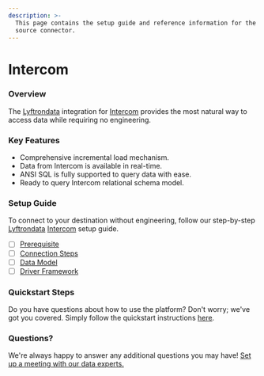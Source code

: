 ```yaml
---
description: >-
  This page contains the setup guide and reference information for the Intercom
  source connector.
---
```


# Intercom

### Overview

The [Lyftrondata](https://www.lyftrondata.com/) integration for [Intercom](None/) provides the most natural way to access data while requiring no engineering.

### Key Features

* Comprehensive incremental load mechanism.
* Data from Intercom is available in real-time.
* ANSI SQL is fully supported to query data with ease.
* Ready to query Intercom relational schema model.

### Setup Guide

To connect to your destination without engineering, follow our step-by-step [Lyftrondata](https://www.lyftrondata.com/) [Intercom](None/) setup guide.

* [ ] [Prerequisite](prerequisite.md)
* [ ] [Connection Steps](connection-steps.md)
* [ ] [Data Model](data-model/erd.md)
* [ ] [Driver Framework](driver-framework/)

### Quickstart Steps

Do you have questions about how to use the platform? Don't worry; we've got you covered. Simply follow the quickstart instructions [here](../../).

### Questions? <a href="#questions" id="questions"></a>

We're always happy to answer any additional questions you may have! [Set up a meeting with our data experts.](https://www.lyftrondata.com/book-a-meeting/)
